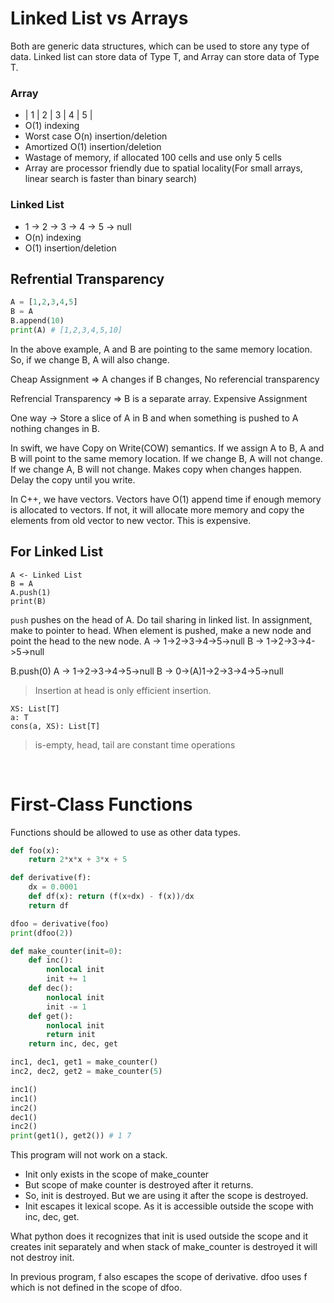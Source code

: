 # Linked List vs Arrays

Both are generic data structures, which can be used to store any type of data.
Linked list can store data of Type T, and Array can store data of Type T.

### Array
* | 1 | 2 | 3 | 4 | 5 |
* O(1) indexing
* Worst case O(n) insertion/deletion
* Amortized O(1) insertion/deletion
* Wastage of memory, if allocated 100 cells and use only 5 cells
* Array are processor friendly due to spatial locality(For small arrays, linear search is faster than binary search)

### Linked List
* 1 -> 2 -> 3 -> 4 -> 5 -> null
* O(n) indexing
* O(1) insertion/deletion

## Refrential Transparency
```python
A = [1,2,3,4,5]
B = A
B.append(10)
print(A) # [1,2,3,4,5,10]
```
In the above example, A and B are pointing to the same memory location. So, if we change B, A will also change.

Cheap Assignment => A changes if B changes, No referencial transparency

Refrencial Transparency => B is a separate array. Expensive Assignment

One way -> Store a slice of A in B and when something is pushed to A nothing changes in B.

In swift, we have Copy on Write(COW) semantics. If we assign A to B, A and B will point to the same memory location. If we change B, A will not change. If we change A, B will not change.
Makes copy when changes happen. Delay the copy until you write.

In C++, we have vectors. Vectors have O(1) append time if enough memory is allocated to vectors. If not, it will allocate more memory and copy the elements from old vector to new vector. This is expensive.

## For Linked List
```
A <- Linked List
B = A
A.push(1)
print(B)
```

`push` pushes on the head of A.
Do tail sharing in linked list.
In assignment, make to pointer to head.
When element is pushed, make a new node and point the head to the new node.
A -> 1->2->3->4->5->null
B -> 1->2->3->4->5->null

B.push(0)
A -> 1->2->3->4->5->null
B -> 0->(A)1->2->3->4->5->null

> Insertion at head is only efficient insertion.

```
XS: List[T]
a: T
cons(a, XS): List[T]
```

> is-empty, head, tail are constant time operations

<br/>

# First-Class Functions
Functions should be allowed to use as other data types.

```python
def foo(x):
	return 2*x*x + 3*x + 5

def derivative(f):
	dx = 0.0001
	def df(x): return (f(x+dx) - f(x))/dx
	return df

dfoo = derivative(foo)
print(dfoo(2))
```

```python
def make_counter(init=0):
	def inc():
		nonlocal init
		init += 1
	def dec():
		nonlocal init
		init -= 1
	def get():
		nonlocal init
		return init
	return inc, dec, get

inc1, dec1, get1 = make_counter()
inc2, dec2, get2 = make_counter(5)

inc1()
inc1()
inc2()
dec1()
inc2()
print(get1(), get2()) # 1 7
```

This program will not work on a stack.
- Init only exists in the scope of make_counter
- But scope of make counter is destroyed after it returns.
- So, init is destroyed. But we are using it after the scope is destroyed.
- Init escapes it lexical scope. As it is accessible outside the scope with inc, dec, get.

What python does it recognizes that init is used outside the scope and it creates init separately and when stack of make_counter is destroyed it will not destroy init.

In previous program, f also escapes the scope of derivative. dfoo uses f which is not defined in the scope of dfoo.